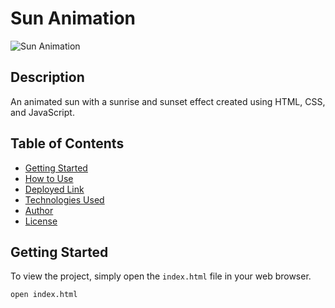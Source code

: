 # Sun Animation

![Sun Animation](https://hadep275.github.io/SunAnimation/)

## Description

An animated sun with a sunrise and sunset effect created using HTML, CSS, and JavaScript.

## Table of Contents

- [Getting Started](#getting-started)
- [How to Use](#how-to-use)
- [Deployed Link](#deployed-link)
- [Technologies Used](#technologies-used)
- [Author](#author)
- [License](#license)

## Getting Started

To view the project, simply open the `index.html` file in your web browser.

```bash
open index.html

